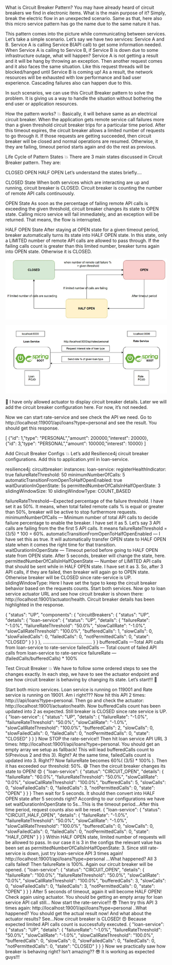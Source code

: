 What is Circuit Breaker Pattern?
You may have already heard of circuit breakers we find in electronic items. What is the main purpose of it? Simply, break the electric flow in an unexpected scenario. Same as that, here also this micro service pattern has go the name due to the same nature it has.

This pattern comes into the picture while communicating between services. Let’s take a simple scenario. Let’s say we have two services: Service A and B. Service A is calling Service B(API call) to get some information needed. When Service A is calling to Service B, if Service B is down due to some infrastructure outage, what will happen? Service A is not getting a result and it will be hang by throwing an exception. Then another request comes and it also faces the same situation. Like this request threads will be blocked/hanged until Service B is coming up! As a result, the network resources will be exhausted with low performance and bad user experience. Cascading failures also can happen due to this.

In such scenarios, we can use this Circuit Breaker pattern to solve the problem. It is giving us a way to handle the situation without bothering the end user or application resources.

How the pattern works? 💥
Basically, it will behave same as an electrical circuit breaker. When the application gets remote service call failures more than a given threshold circuit breaker trips for a particular time period. After this timeout expires, the circuit breaker allows a limited number of requests to go through it. If those requests are getting succeeded, then circuit breaker will be closed and normal operations are resumed. Otherwise, it they are failing, timeout period starts again and do the rest as previous.


Life Cycle of Pattern States 💥
There are 3 main states discussed in Circuit Breaker pattern. They are:

CLOSED
OPEN
HALF OPEN
Let’s understand the states briefly….

CLOSED State
When both services which are interacting are up and running, circuit breaker is CLOSED. Circuit breaker is counting the number of remote API calls continuously.

OPEN State
As soon as the percentage of failing remote API calls is exceeding the given threshold, circuit breaker changes its state to OPEN state. Calling micro service will fail immediately, and an exception will be returned. That means, the flow is interrupted.

HALF OPEN State
After staying at OPEN state for a given timeout period, breaker automatically turns its state into HALF OPEN state. In this state, only a LIMITED number of remote API calls are allowed to pass through. If the failing calls count is greater than this limited number, breaker turns again into OPEN state. Otherwise it is CLOSED.


![img.png](img.png)

![img_1.png](img_1.png)

🔴 I have only allowed actuator to display circuit breaker details. Later we will add the circuit breaker configuration here. For now, it’s not needed.

Now we can start rate-service and see check the API we need. Go to http://localhost:119001/api/loans?type=personal and see the result. You should get this response.

[
{"id": 1,"type": "PERSONAL","amount": 200000,"interest": 20000},    
{"id": 3,"type": "PERSONAL","amount": 100000,"interest": 10000}
]

Add Circuit Breaker Configs 💥
Let’s add Resilience4j circuit breaker configurations. Add this to application.yml in loan-service.

resilience4j:
    circuitbreaker:
        instances:
        loan-service:
        registerHealthIndicator: true
        failureRateThreshold: 50
        minimumNumberOfCalls: 5
        automaticTransitionFromOpenToHalfOpenEnabled: true
        waitDurationInOpenState: 5s
        permittedNumberOfCallsInHalfOpenState: 3
        slidingWindowSize: 10
        slidingWindowType: COUNT_BASED

failureRateThreshold—Expected percentage of the failure threshold.
I have set it as 50%. It means, when total failed remote calls % is equal or greater than 50%, breaker will be active to stop furthermore requests.
minimumNumberOfCalls — Minimum number of total API calls to decide failure percentage to enable the breaker.
I have set it as 5. Let’s say 3 API calls are failing from the the first 5 API calls. It means failureRateThreshold = (3/5) * 100 = 60%.
automaticTransitionFromOpenToHalfOpenEnabled — I have set this as true. It will automatically transfer OPEN state to HALF OPEN state when it comes the right time for that transition.
waitDurationInOpenState — Timeout period before going to HALF OPEN state from OPEN state. After 5 seconds, breaker will change the state, here.
permittedNumberOfCallsInHalfOpenState — Number of LIMITED API calls that should be sent while in HALF OPEN state. I have set it as 3. So, after 3 API calls, if they are failed, then breaker will again go to OPEN state. Otherwise breaker will be CLOSED since rate-service is UP.
slidingWindowType: Here I have set the type to keep the circuit breaker behavior based on the requests counts.
Start both services. Now go to loan service actuator URL and see how circuit breaker is shown there: http://localhost:19001/actuator/health. Circuit breaker details has been highlighted in the response.

{
"status": "UP",
"components": {
"circuitBreakers": {
"status": "UP",
"details": {
"loan-service": {
"status": "UP",
"details": {
"failureRate": "-1.0%",
"failureRateThreshold": "50.0%",
"slowCallRate": "-1.0%",
"slowCallRateThreshold": "100.0%",
"bufferedCalls": 1,
"slowCalls": 0,
"slowFailedCalls": 0,
"failedCalls": 0,
"notPermittedCalls": 0,
"state": "CLOSED"
}
}
}
},
......................................
}
}
bufferedCalls —Total API calls from loan-service to rate-service
failedCalls — Total count of failed API calls from loan-service to rate-service
failureRate — (failedCalls/bufferedCalls) * 100%

Test Circuit Breaker 💥
We have to follow some ordered steps to see the changes exactly. In each step, we have to see the actuator endpoint and see how circuit breaker is behaving by changing its state. Let’s start!!! 💪

Start both micro services. Loan service is running on 119001 and Rate service is running on 19001. Am i right???
Now hit this API 2 times: http:///api/loans?type=personal. Then go and check the actuator: http://localhost:19001/actuator/health. Now bufferedCalls count has been updated into 2 as expected. Still breaker is CLOSED since rate service is UP.
{
"loan-service": {
"status": "UP",
"details": {
"failureRate": "-1.0%",
"failureRateThreshold": "50.0%",
"slowCallRate": "-1.0%",
"slowCallRateThreshold": "100.0%",
"bufferedCalls": 2,
"slowCalls": 0,
"slowFailedCalls": 0,
"failedCalls": 0,
"notPermittedCalls": 0,
"state": "CLOSED"
}
}
}
Now STOP the rate-service!! Then hit loan service API URL 3 times: http://localhost:19001/api/loans?type=personal. You should get an empty array we setup as fallback! This will lead bufferedCalls count to 5(Previous 2 and this 3). Right? At the same time, failedCalls count is updated into 3. Right?? Now failureRate becomes 60%( (3/5) * 100% ). Then it has exceeded our threshold: 50%. 😅 Then the circuit breaker changes its state to OPEN! 😍
{
"loan-service": {
"status": "CIRCUIT_OPEN",
"details": {
"failureRate": "60.0%",
"failureRateThreshold": "50.0%",
"slowCallRate": "0.0%",
"slowCallRateThreshold": "100.0%",
"bufferedCalls": 5,
"slowCalls": 0,
"slowFailedCalls": 0,
"failedCalls": 3,
"notPermittedCalls": 0,
"state": "OPEN"
}
}
}
Then wait for 5 seconds. It should then convert into HALF OPEN state after 5 seconds right? According to our configurations we have set waitDurationInOpenState to 5s…This is the timeout period…After this time period, request counts also will be reset.
{
"loan-service": {
"status": "CIRCUIT_HALF_OPEN",
"details": {
"failureRate": "-1.0%",
"failureRateThreshold": "50.0%",
"slowCallRate": "-1.0%",
"slowCallRateThreshold": "100.0%",
"bufferedCalls": 0,
"slowCalls": 0,
"slowFailedCalls": 0,
"failedCalls": 0,
"notPermittedCalls": 0,
"state": "HALF_OPEN"
}
}
}
Within HALF OPEN state, limited number of requests will be allowed to pass. In our case it is 3 in the configs the relevant value has been set as permittedNumberOfCallsInHalfOpenState: 3.
Since still rate-service is down, just try loan-service API 3 times again! http://localhost:19001/api/loans?type=personal …What happened? All 3 calls failed! Then failureRate is 100%. Again our circuit breaker will be opened.
{
"loan-service": {
"status": "CIRCUIT_OPEN",
"details": {
"failureRate": "100.0%",
"failureRateThreshold": "50.0%",
"slowCallRate": "0.0%",
"slowCallRateThreshold": "100.0%",
"bufferedCalls": 3,
"slowCalls": 0,
"slowFailedCalls": 0,
"failedCalls": 3,
"notPermittedCalls": 0,
"state": "OPEN"
}
}
}
After 5 seconds of timeout, again it will become HALF OPEN! Check again using actuator. You should be getting an empty array for loan service API call still…
Now start the rate-service!!! 😎 Then try this API 3 times again: http://localhost:19001/api/loans?type=personal ..What happened? You should get the actual result now! And what about the actuator results? See…Now circuit breaker is CLOSED! 😍 Because expected limited API calls count is successfully executed.
{
"loan-service": {
"status": "UP",
"details": {
"failureRate": "-1.0%",
"failureRateThreshold": "50.0%",
"slowCallRate": "-1.0%",
"slowCallRateThreshold": "100.0%",
"bufferedCalls": 0,
"slowCalls": 0,
"slowFailedCalls": 0,
"failedCalls": 0,
"notPermittedCalls": 0,
"state": "CLOSED"
}
}
}
Now we practically saw how breaker is behaving right? Isn’t amazing?? 😎 It is working as expected guys!!!